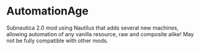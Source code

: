 # AutomationAge
 Subnautica 2.0 mod using Nautilus that adds several new machines, allowing automation of any vanilla resource, raw and composite alike! May not be fully compatible with other mods.
